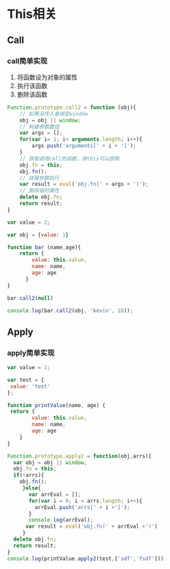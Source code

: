 <!--
 * @Author: xx
 * @Date: 2021-06-28 11:43:01
 * @LastEditors: 青峰
 * @LastEditTime: 2021-06-28 14:32:16
 * @FilePath: /vue-press/docs/js-doc/this.md
-->

# This相关

## Call

### call简单实现

1. 将函数设为对象的属性
2. 执行该函数
3. 删除该函数

```js
Function.prototype.call2 = function (obj){
    // 如果没传入者绑定window
    obj = obj || window;
    // 构建参数数组
    var args = [];
    for(var i= 1; i< arguments.length; i++){
        args.push('arguments[' + i + ']');
    }
    // 获取调用call的函数，用this可以获取
    obj.fn = this;
    obj.fn();
    // 拼接参数执行
    var result = eval('obj.fn(' + args + ')');
    // 删除临时属性
    delete obj.fn;
    return result;
}

var value = 2;

var obj = {value: 1}

function bar (name,age){
    return {
        value: this.value,
        name: name,
        age: age
      }
}

bar.call2(null)

console.log(bar.call2(obj, 'kevin', 18));
```

## Apply

### apply简单实现

```js
var value = 1;

var test = {
 value: 'test'
};

function printValue(name, age) {
 return {
        value: this.value,
        name: name,
        age: age
    }
}

Function.prototype.apply2 = function(obj,arrs){
  var obj = obj || window;
  obj.fn = this;
  if(!arrs){
    obj.fn();
     }else{
       var arrEval = [];
       for(var i = 0; i < arrs.length; i++){
         arrEval.push('arrs[' + i +']');
       }
       console.log(arrEval);
      var result = eval('obj.fn(' + arrEval +')')
     }
  delete obj.fn;
  return result;
}
console.log(printValue.apply2(test,['sdf','fsdf']))

```
